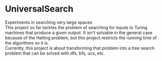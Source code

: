 # UniversalSearch
Experiments in searching very large spaces <br>
This project so far tackles the problem of searching for inputs to Turing machines that produce a given output. 
It isn't solvable in the general case because of the Halting problem, but this project restricts the running time of the algorithms so it is.<br>
Currently, this project is about transforming that problem into a tree search problem that can be solved with dfs, bfs, ucs, etc.
